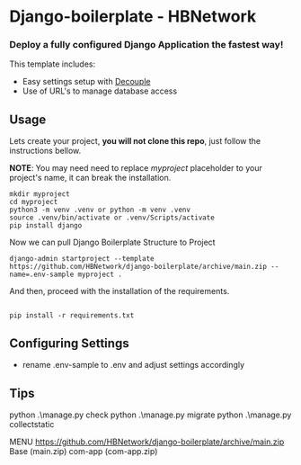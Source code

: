 # Django-boilerplate - HBNetwork


### Deploy a fully configured Django Application the fastest way!

This template includes:
* Easy settings setup with [Decouple](https://github.com/hbnetwork/python-decouple)
* Use of URL's to manage database access

## Usage

Lets create your project, **you will not clone this repo**, just follow the instructions bellow.

**NOTE**: You may need need to replace _myproject_ placeholder to your project's name, it can break the installation.
```
mkdir myproject
cd myproject
python3 -m venv .venv or python -m venv .venv
source .venv/bin/activate or .venv/Scripts/activate
pip install django
```

Now we can pull Django Boilerplate Structure to Project 

```
django-admin startproject --template https://github.com/HBNetwork/django-boilerplate/archive/main.zip --name=.env-sample myproject .
```


And then, proceed with the installation of the requirements. 

```

pip install -r requirements.txt
```


## Configuring Settings 
- rename .env-sample to .env and adjust settings accordingly

## Tips
python .\manage.py check
python .\manage.py migrate
python .\manage.py collectstatic



MENU 
https://github.com/HBNetwork/django-boilerplate/archive/main.zip
Base (main.zip)
com-app (com-app.zip)
